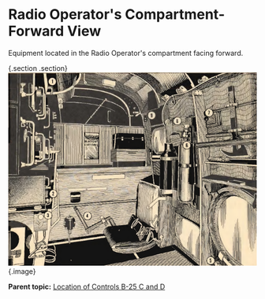 
Radio Operator\'s Compartment-Forward View
==========================================


Equipment located in the Radio Operator\'s compartment facing forward.

 {.section .section}
![](../images/radio_operators_compartment-forward_view.png){.image}





**Parent topic:** [Location of Controls B-25 C and
D](../topics/location_of_controls_b_25_c_and_d.md "An overview of the airplane's key controls and their locations.")



